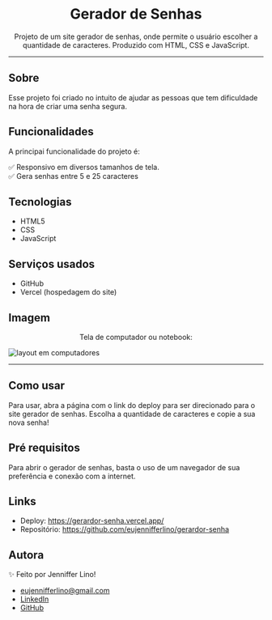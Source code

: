 <h1 align="center">Gerador de Senhas</h1>
<p align="center">Projeto de um site gerador de senhas, onde permite o usuário escolher a quantidade de caracteres. Produzido com HTML, CSS e JavaScript.</p>

---

## Sobre
Esse projeto foi criado no intuito de ajudar as pessoas que tem dificuldade na hora de criar uma senha segura.


## Funcionalidades
A principai funcionalidade do projeto é:

✅ Responsivo em diversos tamanhos de tela. </br>
✅ Gera senhas entre 5 e 25 caracteres


## Tecnologias
* HTML5
* CSS
* JavaScript


## Serviços usados
* GitHub
* Vercel (hospedagem do site)


## Imagem
<p align="center">Tela de computador ou notebook:</p>
<img src="https://user-images.githubusercontent.com/111028742/201560605-d1ed4f86-c83a-474d-a2e0-a6fea219e5dd.JPG" alt="layout em computadores">

---

## Como usar
Para usar, abra a página com o link do deploy para ser direcionado para o site gerador de senhas. Escolha a quantidade de caracteres e copie a sua nova senha!


## Pré requisitos
Para abrir o gerador de senhas, basta o uso de um navegador de sua preferência e conexão com a internet.


## Links
* Deploy: https://gerardor-senha.vercel.app/
* Repositório: https://github.com/eujennifferlino/gerardor-senha


## Autora
✨ Feito por Jenniffer Lino!

* eujennifferlino@gmail.com
* <a href="https://www.linkedin.com/in/jennifferlinoferreira/" target=”_blank”>LinkedIn</a>
* <a href="https://github.com/eujennifferlino" target=”_blank”>GitHub</a>
